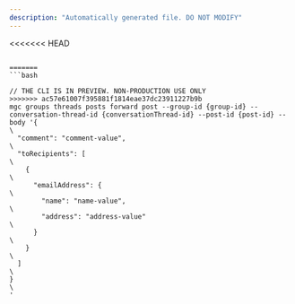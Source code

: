```yaml
---
description: "Automatically generated file. DO NOT MODIFY"
---
```


<<<<<<< HEAD
```cli

=======
```bash

// THE CLI IS IN PREVIEW. NON-PRODUCTION USE ONLY
>>>>>>> ac57e61007f395881f1814eae37dc23911227b9b
mgc groups threads posts forward post --group-id {group-id} --conversation-thread-id {conversationThread-id} --post-id {post-id} --body '{\
  "comment": "comment-value",\
  "toRecipients": [\
    {\
      "emailAddress": {\
        "name": "name-value",\
        "address": "address-value"\
      }\
    }\
  ]\
}\
'

```